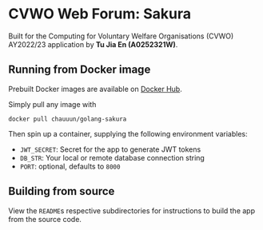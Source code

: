 # CVWO Web Forum: Sakura

Built for the Computing for Voluntary Welfare Organisations (CVWO) AY2022/23 application by **Tu Jia En (A0252321W)**.

## Running from Docker image

Prebuilt Docker images are available on [Docker Hub](https://hub.docker.com/r/chauuun/golang-sakura).

Simply pull any image with 
```
docker pull chauuun/golang-sakura
``` 
Then spin up a container, supplying the following environment variables:
- `JWT_SECRET`: Secret for the app to generate JWT tokens
- `DB_STR`: Your local or remote database connection string
- `PORT`: optional, defaults to `8000`

## Building from source

View the `README`s respective subdirectories for instructions to build the app from the source code.

